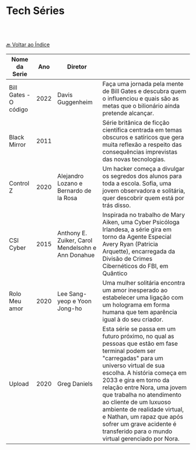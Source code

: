 # Tech Séries

<br>

<br>[🔙 Voltar ao Índice](./README.md)<br>

|Nome da Serie|Ano|Diretor||
|---|---|---|---|
|Bill Gates - O código|2022| Davis Guggenheim|Faça uma jornada pela mente de Bill Gates e descubra quem o influenciou e quais são as metas que o bilionário ainda pretende alcançar.|
|Black Mirror| 2011||Série britânica de ficção científica centrada em temas obscuros e satíricos que gera muita reflexão a respeito das consequências imprevistas das novas tecnologias.|
|Control Z| 2020 | Alejandro Lozano e Bernardo de la Rosa |Um hacker começa a divulgar os segredos dos alunos para toda a escola. Sofia, uma jovem observadora e solitária, quer descobrir quem está por trás disso.|
|CSI Cyber|2015| Anthony E. Zuiker, Carol Mendelsohn e Ann Donahue| Inspirada no trabalho de Mary Aiken, uma Cyber Psicóloga Irlandesa, a série gira em torno da Agente Especial Avery Ryan (Patricia Arquette), encarregada da Divisão de Crimes Cibernéticos do FBI, em Quântico|
|Rolo Meu amor|2020|Lee Sang-yeop e Yoon Jong-ho|Uma mulher solitária encontra um amor inesperado ao estabelecer uma ligação com um holograma em forma humana que tem aparência igual à do seu criador.|
|Upload| 2020 | Greg Daniels|Esta série se passa em um futuro próximo, no qual as pessoas que estão em fase terminal podem ser "carregadas" para um universo virtual de sua escolha. A história começa em 2033 e gira em torno da relação entre Nora, uma jovem que trabalha no atendimento ao cliente de um luxuoso ambiente de realidade virtual, e Nathan, um rapaz que após sofrer um grave acidente é transferido para o mundo virtual gerenciado por Nora.|


